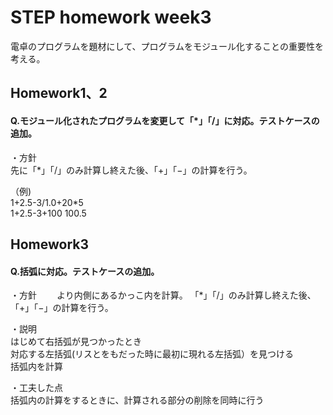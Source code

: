 # STEP homework week3
電卓のプログラムを題材にして、プログラムをモジュール化することの重要性を考える。

## __Homework1、2__
#### Q.モジュール化されたプログラムを変更して「*」「/」に対応。テストケースの追加。  
・方針    
先に「*」「/」のみ計算し終えた後、「+」「−」の計算を行う。  
  
（例)  
1+2.5-3/1.0+20*5  
1+2.5-3+100
100.5

## __Homework3__
#### Q.括弧に対応。テストケースの追加。  
・方針　　
より内側にあるかっこ内を計算。
「*」「/」のみ計算し終えた後、「+」「−」の計算を行う。  
  
・説明  
はじめて右括弧が見つかったとき  
対応する左括弧(リスとをもだった時に最初に現れる左括弧）を見つける  
括弧内を計算

・工夫した点  
括弧内の計算をするときに、計算される部分の削除を同時に行う

